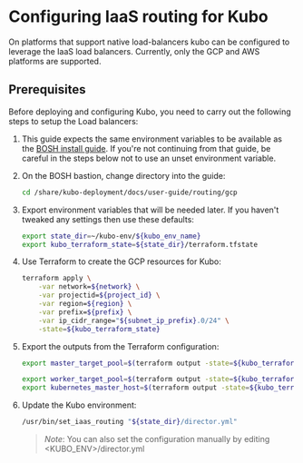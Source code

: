 # Configuring IaaS routing for Kubo

On platforms that support native load-balancers kubo can be configured to leverage the IaaS load balancers. Currently, only the GCP and AWS platforms are supported.

## Prerequisites

Before deploying and configuring Kubo, you need to carry out the following steps to setup the Load balancers:

1. This guide expects the same environment variables to be available as the [BOSH install guide](../../platforms/gcp/install-bosh.md). If you're not continuing from that guide, be careful in the steps below not to use an unset environment variable.

1. On the BOSH bastion, change directory into the guide:

    ```bash
    cd /share/kubo-deployment/docs/user-guide/routing/gcp
    ```

1. Export environment variables that will be needed later. If you haven't tweaked any settings then use these defaults:

    ```bash
    export state_dir=~/kubo-env/${kubo_env_name}
    export kubo_terraform_state=${state_dir}/terraform.tfstate
    ```

1. Use Terraform to create the GCP resources for Kubo:

    ```bash
    terraform apply \
        -var network=${network} \
        -var projectid=${project_id} \
        -var region=${region} \
        -var prefix=${prefix} \
        -var ip_cidr_range="${subnet_ip_prefix}.0/24" \
        -state=${kubo_terraform_state}
    ```

1. Export the outputs from the Terraform configuration:

    ```bash
    export master_target_pool=$(terraform output -state=${kubo_terraform_state} kubo_master_target_pool) # master_target_pool

    export worker_target_pool=$(terraform output -state=${kubo_terraform_state} kubo_worker_target_pool) # worker_target_pool
    export kubernetes_master_host=$(terraform output -state=${kubo_terraform_state} master_lb_ip_address) # kubernetes_master_host
    ```

1. Update the Kubo environment:

    ```bash
    /usr/bin/set_iaas_routing "${state_dir}/director.yml"
    ```

    > _Note_: You can also set the configuration manually by editing <KUBO_ENV>/director.yml  

